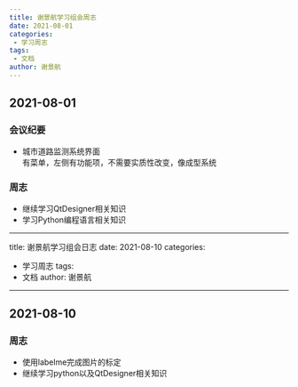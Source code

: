 ```yaml
---
title: 谢景航学习组会周志
date: 2021-08-01
categories:
 - 学习周志
tags:
 - 文档
author: 谢景航
---
```

## 2021-08-01
### 会议纪要
- 城市道路监测系统界面  
有菜单，左侧有功能项，不需要实质性改变，像成型系统  
### 周志
- 继续学习QtDesigner相关知识
- 学习Python编程语言相关知识

---
title: 谢景航学习组会日志
date: 2021-08-10
categories:
 - 学习周志
tags:
 - 文档
author: 谢景航
---
## 2021-08-10
### 周志
- 使用labelme完成图片的标定
- 继续学习python以及QtDesigner相关知识